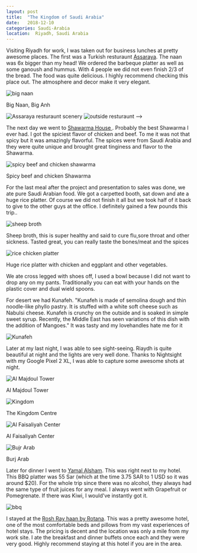 ```yaml
---
layout: post
title:  "The Kingdom of Saudi Arabia"
date:   2018-12-10
categories: Saudi-Arabia
location:  Riyadh, Saudi Arabia
---
```


Visiting Riyadh for work, I was taken out for business lunches at pretty awesome places. The first was a Turkish resturaunt <a href="https://www.tripadvisor.com/Restaurant_Review-g293995-d1513776-Reviews-Assaraya_Turkish-Riyadh_Riyadh_Province.html">Assaraya</a>. The naan was 6x bigger than my head! We ordered the barbeque platter as well as some ganoush and hummus. With 4 people we did not even finish 2/3 of the bread. The food was quite delicious. I highly recommend checking this place out. The atmosphere and decor make it very elegant. 

<div class="post-image">
    <img src="https://lh3.googleusercontent.com/KEtSAoC-q0oGJBUaVJXp6V_U5Efz5SLhmJudKa_BOKmdm6w6eouYD6-0CujWzUj757nDCBRwffA4qbrDUpLYnRlEVVtQDE4GmOpSf3LZGGms1UqB4_hM967HPmv2fRZyTM4GdwHSopUKtsMXDi22Ps7Nl4fE7E7p5_0EQEADeKa28ZsA53G0jNGd_RDlERbRk08sh6dGTi-BFxf9jGEq1jnqG22fnq1GN39czI1L1otk1lPrTQsNBjfUBUmE75RjY40p9z0boLIT8p2ZNxSkSx9jcJh1j3c23O7qt_jrsV5hJCQtGybZq8Afw4mHRU0W1AG9xEHZS5H81KKBChGWwlPYscH0BQAKy7BKjobIZW8ZGoBN4GiD7SIPjG5l4RvUnc_t7JFzTVPz59MqJkCUGegMPUPRCzi5vr6r747VuyXurExxhA4uUTMoIXESx88SiO-_Ip3i1GDkj4vtNxHjERNGxsu6qmg4MtQ1p4a6Fzjcmwy5CX2kDW7ym5T4FjexkZgbE0LskCIIGxeAw2ED080o_A8frJMS687n12qp1y8xJzMFxaF7YsaOtzaYQyKVStm9VmiIn25EMn2_i3bIu2UZ_uWVjN_Xa5R49s2gc91LAu5lQTOpoBCNTd6FzHdrkN5AAWMmqhHGPftTvwK5VY3p3KGatefhOuCzEzYw_AYlppMM12kg0rfgz1pZM4JsgeeHMZCOZ9Sa=w1232-h1642-no" alt="big naan" />
    <p class="post-image-caption">Big Naan, Big Anh</p>
</div>


<div class="post-image post-image--split">
    <img src="https://lh3.googleusercontent.com/UWmNbkWm21-Jc1ZMdkazfJoyfnBKeHBgiwRVpp4XTdR-hAN3fCz_iYOqH9Y1G9CJkZlpA9OzC0Zzt2vtPc_9hYYDYEvd1be3JKb30R9Z47tHeTURbwEnq4zGTnh7sZURsPTocp-AtoOw-cZgrlHTvqwh1vaLEnW6qMXBr8G8l8P_aCSPk_nXFA_kyFoniUfK8-aXM1nsNXlsdlmmoq2FrODiyaD6iTKMR-PZ7O3FEm73229V_lLf3A9g1yNt1rYdpo2QyDknu1JiIP8-lVO9tyJ-TMYAOw9jBSGqAhSfh6O9sK6mvmAeIVcx-XduJrJbQUuJAs3anTM207FtqgG_4tSUWFDUZY4myY_RFRN-PVywwG4HcvMPMQFd0LIVcyJX_Q4MbTC5_kznev4dn5SVw5dY2nwyv58skCGvZvCUJYzUBKhrl4FqxNCm3WAP6XQ8Qh9nQT157l8Ga6HUvy-AqHZkJJAWR1vIB13xXldm99WHWNkB2sLsKg5Te72CXU7oEYRHnWkPEv7ivVa98nNVQ28TAFK6hbR30kAFDe9XccXkFzG--jD3i38CxtnyS_fpBZO8Y0mUs5ZiIXuvtOj7lHMoUyum5xSOoN59Mf5BXAV9Naq6zKLkwBy2rgN1Qzvmx0SfRParbv5-otRkp6V6qmy4lP1NmrOJppiAdSthCLrZK5JCUa0IOKYlDmd3AudR7ER9NPYT31TD=w1920-h1612-no" alt="Assaraya resturaunt scenery" />
    <img src="https://lh3.googleusercontent.com/SWKVDyyj_VBt4WByk9dmDYHBwofjSu3dxuyK2y2viTYOt5Ghwj7QqVSixX0Cff5MsccRYjBY7Q_ejSkaF2l-zCceBcIp2Wc4Uz2yiCmW244uY3XJnXvJPJVAvEhmBWYy6EM3LUeQ2BhJSfKAMzvRvxbpsNZfcaNwZgB_vjB2nHXdM3tQP3QcQmm7ufWQ1rKVdOIlqrxa6FlBOvL41sy_VtbhkxKqeF0NmjFDWrQ9-cgKR_0E3kcLwAJ_tCy1exG7YjjUCBAbj70FfpzwFRe4eLovXXxpDrNgt8s-ok2fsFs4KooyFIfNzziddYpS7A5NPbnNnQLR0ZDO2iPfjyDjKxhuux16C6BUgOdQsKMMKoto6qcR-0VVw-1_5JE6x0WZHOtZOVQtUMGpf3TGChHcqRNh2EIQXkXjt2Igj7Sg4M5rh1dezJXTiOzuP2iv2n7UZdxDWkmpiFkZgueP7s7l3nwg25yNr1IQ7GxwZIinjXZKmVKWRBkEPonO5le-lmWEpan2RO8P46ZeR1ku0ZQcwsj5s0VCJtXIokAt1Y5BQa0UlDJZwz25bEhMfsk9OVVxgcOKG2ytfwDVfk1QmXpcVtSRJ2ZjWfQkBt8LrZcTO2EPuiuCnAZY3zrnsYJgkRlXR55I4NaLyVtGVdEbTIgxxjRGgzG5lFjysg-LsnbefzfnjQYG_Fr8JfFiJkaJdmFzDFlpxnD4yxt0=w1920-h1440-no" alt="outside resturaunt" /> -->
</div>


The next day we went to
<a href="https://www.tripadvisor.com/Restaurant_Review-g293995-d12704680-Reviews-Shawarma_House-Riyadh_Riyadh_Province.html">Shawarma House </a>. Probably the best Shawarma I ever had. I got the spiciest flavor of chicken and beef. To me it was not that spicy but it was amazingly flavorful. The spices were from Saudi Arabia and they were quite unique and brought great tinginess and flavor to the Shawarma.

<div class="post-image">
    <img src="https://lh3.googleusercontent.com/-C90eVZRDo-ZROfdKNYbuXB_H7x-0XY1EEODMahWKnbJI9oshvo7ZSi5pXkB3fLqZPt-SGN-YycBy0AG03ue6FhDTvIF6DF8uj_FS7W_HAY43JdADxDo_Q3lBq1N19BqwgOGbiMhVHfiYOeg_7b8XQUfgd0MY-OAyxbyJGQRmAQC96YpKIjM7IRztOxtj2QQxi0nOD2jIy6ydW2sL9p5WUUsBCxZCHz7jWm0rpZYRtIT5DkvCg1LGRd_JY7zcuEN4tWzMX7RmsnLM9EkIWBejXhOV_9_9Nd5pWznqmW4rRMlifF9gJw88FxE4Sao5u_THGwZyX1jJVHknczs6-TUrexPuT5agAtgIaULzvl_hRlXuaeeL322bc1BpT3RRxPmQJ7dpz4htyxCfls-F2SRgOVAXjF5lt-7Etf-bzqJ_gewKJPt0LHJW1OmnKx5a9HzrxqkYTqyJsSX_Ic-pkmhsVwcInXDTRMsW8WQdZ-Pq5moWRu1SGlfM4Wp4EWYew4lH-Ssdf2i16iT2lDtTEzXMsR1U4YMxtgaf-K1EZ9bo3akVi02tjfSHqfIn9issIo7ygUf0T9x0yCaLI1pC66hvPqKCpRvDzOX8jptx96tB_yGCkHwRyEeLSzRo8rUuI2VSiLnpImzSVCd9iT-72hLu1jkSXjgPdqVs6U7wCqCeUYRFERztr7vhYfsrkE2q3Mf_UJNh8OobHHn=w1766-h1640-no" alt="spicy beef and chicken shawarma" />
    <p class="post-image-caption">Spicy beef and chicken Shawarma</p>
</div>



For the last meal after the project and presentation to sales was done, we ate pure Saudi Arabian food. We got a carpetted booth, sat down and ate a huge rice platter. Of course we did not finish it all but we took half of it back to give to the other guys at the office. I definitely gained a few pounds this trip..


<div class="post-image">
    <img src="https://lh3.googleusercontent.com/CFvoo3kYo52-zYIuVeSyIaFC-UTjOjF80PkRpEu4c07-TppzePiQbFqRxgWxG6aBz0jVU5DD9N7WitnW2BOaZTOYE-X9_QQZRNnOQ9ITHYvVzO1r58H_zHpfn6PQRWlA7gzfbhK8wKDlq9YdKVLKElsop9F7YhArmr35Yrs-ViiykdgAQ2k-CkFXBl_icbYzW4JBP9Oph9K2m5aV9E3aNuZZPRPtjkI64XDpinuUQFv3nejntzox7lSFTw63-w4TrB5qCTtGa-XJQGgwfS4E9XAhb8iEb4LBlCB64C5OnmpfPSvxmg2zln6eR4O7PYbRm17HYXFVLtIm6dfy9eoljtlksTMi2vTK4WjWZH0iL8r6Nq5HVgqWqogVtO-9x58XuJp9uD6mjJ-lrsdkJfi9wTipo5HC-SKdgYQquMO1rFmpkSD88gTR2WKt-rA13wLxxsoTKtTUTLGg9D-0ZLZkdo9DiKniCviaEIZA8EWhfr9alNN3HdEfxAboH3RFY5nVINdyWmEOwIa3wbKHLGwSpADUcLUg16jJ0rTFeTgMx-5m-OkXZQ9T4FupIdwWViBsQjT-75sTEt-OEtJiyqW78-3h_-Bj1K-goLUHCZJ1KwQ74FMGhsdaldzF7cVNMYL-YhN-o2wilSna5hpG1jI=w1944-h1458-no" alt="sheep broth" />
    <p class="post-image-caption">Sheep broth, this is super healthy and said to cure flu,sore throat and other sickness. Tasted great, you can really taste the bones/meat and the spices</p>
</div>

<div class="post-image">
    <img src="https://lh3.googleusercontent.com/JUmNwYZSc0Y1ioD_Gp2Svr7SsJ6ArTF4Ci6_FqR_Dx2ZWIMdx4ywQB3SDu3k_mQE82zbzd36eK6cSeyTLI8Ou6IfAk9aqG57olnR3Ic-5XvxSOYyLG9-GXPVsuXW3ZEkkQEFS2Bj5EGH_-xTZFw1cikPMLNPQ-u3eC-7w1q-UYjuvVXYqKuJr84vN8b5LekN15YUqc378Dn3Cd-7LtAljbIeoC_TUw5XJ1ILRU4RUVkcSXxMMyA9ythgmmanRojJQlg5mazYsP1c7GTRQp7pCk9Bj_t2L4MStdPbi_bktXgCYYE6BrW5geN9jNR2ee6qf54DrrGdEObTus_KE5P45yRo8l4Pfa9JIU2yY5rfFyQM52ZyEbcZGaZgBNsT-cTM-9Rzh0vbQV47hW_1awPopFnH_RbOMLyBpEddEYx2fCPn3JZdShMVhO8HbBH_bfUfDGbzV2uWVH_UiW8h4YBH7AFcH-pT5qURgxschXWdZhWzG3mWhCOQlcGBG456HCJV9r5OOO0wbDrUg98ZJaylTLCTETa_j5_7DSZ5RmvyTxS1YLaVDRu0nRg9TaHVxONUTz22NM8tpJCFaRi4Hwyy5Ndhrzv1ySiP75fg6mtpvl30REvAlM_RwZLK67Xid4XqWvAhGz6HE8NbbmO4uGUcp2I5Lvbqbh5xh7oeVc_vtkA3NKNE5Bneh58TdylbLcclDkbMSEl6fC-L=w2190-h1642-no" alt="rice chicken platter"/>
    <p class="post-image-caption">Huge rice platter with chicken and eggplant and other vegetables.</p>
    </div>
<p>
    We ate cross legged with shoes off, I used a bowl because I did not want to drop any on my pants. Traditionally you can eat with your hands on the plastic cover and dual wield spoons.
</p>

<p>
For desert we had Kunafeh. "Kunafeh is made of semolina dough and thin noodle-like phyllo pastry. It is stuffed with a white soft cheese such as Nabulsi cheese. Kunafeh is crunchy on the outside and is soaked in simple sweet syrup. Recently, the Middle East has seen variations of this dish with the addition of Mangoes." It was tasty and my lovehandles hate me for it</p>

<div class="post-image">
    <img src="https://lh3.googleusercontent.com/lQqzonabb9JXLCjimeSF9u7owObdcafgB2ZYiT8UrYsdfPu8WpaDMaDnZ1SixL6uvWQGkSXe7blnwtZDxplyec0Ro6dXbkBMQHDfpkNlDh5GCZnHR-j08FGZF5M2KULFHVOCWmSt2CArSGh5KkKeM1kIgvvdiKGRZ8W-H-UGYgqfvQmbVuMIdO4-7AiR784zolrR6_jRLD8Rn2Z_ks0M_u4V6WgUEwpA4Ks1vM083e3nOd5QMi14A1x_kSqRYPlkdfM5GpN8gdIqKstm5bQ9vDo1qKYca1601Hlhmcfvwh6DmM8adJ_J9-xS4qxbWxMqCvi9ZxBMVGpP3CQWOvJUYHrNeMKqsbs-yjT0JOVj3VpsK6DXkIypX_xQT1H0iza1n7_SW33_WHqqOcPzqyunqKhYEDf_IORId9s2I-xmPytmA1s4Yb6TDDzEeG-gDZBWXYa-t7zAolMzv4Ru5-e4JxVIlG6bOPn1uidiHmAZAWQAi2w-8NZE34cvps3gw9XEe7uW_e-0Jr3oaxXicq8GXrrapkxC0H9BJh_D9rvpg8ZWPMJbHpZgTU5q7_KhDQy5kXhutxRrhig819lCE3P4FluPSHUGPofsNw8pHd-rOSjc6xhL4fMPBsri347itTgqQrSiiZqpat65GxgTYyPjjVsINA7OQdtiMR9n4vIsKN9QFs8IpncVlOQP4T51Yavs7wkwoTDd-BjV=w1232-h1642-no" alt="Kunafeh"/>
</div>

Later at my last night, I was able to see sight-seeing. Riaydh is quite beautiful at night and the lights are very well done.
Thanks to Nightsight with my Google Pixel 2 XL, I was able to capture some awesome shots at night.


<div class="post-image">
    <img src="https://lh3.googleusercontent.com/U6LD2y-oejPK_7tFpE7Qrf1iHB9BJp-bWN2duerCnZEjL_kJOeMZejNVuOiXvEznySejmAN-KFYvQVOlobqOwn4LAiF9-mGBfwykSoaqBgZ0TvbkdQIJA0EY8-w5RJWx4Dk5zxMi7kbgT9wmOjN6tFHo-lkhgYXF1m7qw5Ia4u-YnnQG_vvp7KZY1NP2GMIK_ejfX7_4EWvrEjw7S3o3-LtUWgdu8cMk01h3qOAXLpXv9PW0IKXEqDb2HqkWJbucUCKNybPB4Y0Fg9DkXkRjmPcCTG0ZrWRGTh58su4JOPpIwGCmBFQk-bpIk3D5x9jGJkbINPgoa6RJR1HF8CzNfjEvzNv7ec0AbKZwI1hTWsNWpI4Wrbr39fHVMEUfQwqtjmfALg1drphnLcD6bfELPTw0zZgnvfgTGdV88B5dC0_xsg5NLpapZOqz_kRhOPeQ86YZZqRsq-QTumKLavwqlIYLFVm-T_HHJEKDw6jLE8nUd9zLp5HlwjeqaFw5hEv-z1VLljMXP31ND9j9WRZCNhJJG8tRoPqVXbyfkVW77haWwk2CQv4Lo1mTMjL6VbGQzkEQwEl_LcbcQmOtMT2nP23tSQ_T4TR4zVN0gZt86_ZMkXpIlSY48KLdfgKcF_d9I0GTkNyMtCiLAUkAwKppWIsalcp1HEbC2Yq385cVB_uCsCzmuFYPx3jPzkSJ18fSVJ-jw_B7DZhz=w1232-h1642-no" alt="Al Majdoul Tower"/> <p class="post-image-caption">Al Majdoul Tower</p>
</div>

<div class="post-image">
    <img src="https://lh3.googleusercontent.com/GwEB7Wya3FOMs8MQgAfwJgQqu42XaF32zzNHr43-84r2t7Oz9PT4y1Ivx1lvH-9rCkDurxuWmDuhk1t18SgxH8MZ51rfgCSz79f2F3li5HREJvHtUxm7ntyqs5mnboUgzOXmfNpAGud_N7SThjqQ0GHJU0W7pATICaulN2UkbpNT1Jow7tJ-VsHvBqHCEbHEHno8YkIBaZkvYs3s90rl3CPPChLLaaEDdGvmD4iOpHwP5CfeZvzUU_SXxTagbefTavWLV4OBiHQQIWBPZXx-O5ao5y_drSCH-W6UE48oqnHCsW7k9uSSgoRivWLD9dr2Bxo5o7eSir7LYcpnEj5qfk32OpSUxnKHxzkmlmsoTSdb1nRHUmpG5z75Meq030CV2aYIbXD13oAOpNDCI-VTJy_6dbx0uM9pdstQ56ah9-XOuVUScIfBAJyva2OM126vhhAMwEuYyTLn3rjwmOftOZ7UTq5IB9p-mGud1C4_UftbZAQMn1yeRD20LKBMk9Xp1qnGHOj4HQdswtsZM3Sjn3Z-QbNGWxjDYu07cr_qiFm3lVVyHnXnSMn1Z98wVNSn4xi1I5iaozre6rGg_-kyTn-wldexnSOVw7Wx9BvSQWjGrKiE-yr79ai8jOkPMbhKEHKYdYMd5wInOZlT523jzUP4kJjb01gtkv9euwitZewk3Si9j_NPntnPuHKvzvFPS_oW53jXvmKC=w1680-h1644-no" alt="Kingdom"/> <p class="post-image-caption">The Kingdom Centre</p>
</div>

<div class="post-image">
    <img src="https://lh3.googleusercontent.com/hYdcSg4_tHZjbNl5HREl_jRkr_2ayl5bVf3aZlFPzdMw9VpzYIW0_IbmJFLzxuHatBbOdpN4hu0BkkdVxo1e7-TaN-ch2t0N0SZ_xvrxWZ0JN3bAiRgC5RQ-e07Alw1bs1p_djg5Yz5Kxljsv8AdGph2llYxRmnJuB-r7SdnssDd2ZcT3hggx5ThInHhGZSFMl95FUPO0SWH0NuRa2NabqrCAoCh0RNLACEwfIjUokqoi5ft8lkPEq2e9YE0wznymxc4ibWQJMk8WyPSiyZqQWnoafUSzTnw-kLRG9bX1hph2I97Dcb8weskES1pAZ8KXNNtZCEya8L25K79zmNg98Ldei1GcT259sMx9Ho-ZfVDBABZlFN5kwqMo9velplYE-GXhZ4tPFfzShapmw-pDJ2SQhi_Z3JGABegW7w9agJ7YzXwImUs79FTIPRYZYWkt2nZdHxacHXcBX3tY6Yti61BxWLM413v_-rrivQNv6PnpPHoQO2wBg_KfoyJXn80WgSPEhsaePvgbxTvH4RFiNP4T3ZjPgoXhJaoRJ06m-gq2nu8zuXN2yk5An19MqXmXgi8A7OEDbAuiUrJwR6nLtGssc0PtdL3bXSGhzpJkcBG59q0BOp1xJH9vNx2gbEnU3kOv4yq5WgMDG63zu5bgE7j_gy2IJMRYlJChp4uZ7-luL7jXUzCa7ozVxk6prtaG9GLZWPsX8Od=w2190-h1642-no" alt="Al Faisaliyah Center"/> <p class="post-image-caption">Al Faisaliyah Center</p>
</div>

<div class="post-image">
    <img src="https://lh3.googleusercontent.com/5mwEbrGU_PESiegsGOKAsr2p71kv1rIkIMmUjwTi85YxMRDOTT0J57_3uAkzcqbKU-nRQxy4S8cE9E36K4Br8MH0Llokf0PF-gKmlZtrI_jsWJDefffNyx8b1FN_BJEv6ePX3n7QuEHgBreVl_WAXoUwoxsyPZVkB90p2lky73Zx93GWCOcQJwOnwKWaC45TtkgLWLfp3MkJmrJFLhMtUn1Bm0GmGp8sUZC8Ss3nK2dkkkG0LcAl2i-5FGuLCOm5mORaS51mxPvCeMCcCRWdQjryRVPM8NJgmQU1EARH4uSJ4Ct8iRoL0bjp6IqafvzWlqunYACXDsfs6yQoXWhm5V2AvZ_M18MZeKUTtWoyVNl3d-qHZ1j72e32vB1ZQx8qJ97Niav3bRTUeuaf_sh-44GxMshFb3gtFCm7b0z6nUQFtCg2ZxVofZZ-cuuUpSGxp2eh5t-Yc22wfLFez3YVpbzXmud0Br9CpvGgdZt9hX7h1x9tBkrCT0Yo2mBjV9B1O19OzaKvpFc-T33yKfyjpnnyTIoR11q_Zj8adakMqPWTWOomiIOGJvqJrppatB92iedqtLtG8V8Jht6VqavLDvet7JNbDGBTvtYgfN93WTWo9EyD1Os_hX1pIcAC0DzU_ghu4GpdBBfhkX5uh9v6JwX6AToNl1hRS9VMQJnrp0dFE4zs2q77j599wJbQW8VkYZLI4IQ6hF8X=w2190-h1642-no" alt="Bujr Arab"/> <p class="post-image-caption">Burj Arab</p>
</div>


Later for dinner I went to <a href="http://yamalalsham.com.sa/"> Yamal Alsham</a>. This was right next to my hotel.
This BBQ platter was 55 Sar (which at the time 3.75 SAR to 1 USD so it was around $20). For the whole trip since there was no alcohol, they always had the same type of fruit juices for any meal. I always went with Grapefruit or Pomegrenate. If there was Kiwi, I would've instantly got it. 
<div class="post-image">
    <img src="https://lh3.googleusercontent.com/M9lS0Ltc6hRDrzVeNOajX2qs764X8cFu9z-D_Pkhhhpk4Y1l6DCUzJ9Kktgajf3f5TZ6_gjq8tnaHB6Rs4iqYf4mZ-mrc0Mdd2e4Whs5oSDTutPdzslOn0fytDrFUdECHPIYmTvlyv_GWldc754Zeekk9v1gjdBy7MWbM215KALyVBY6BTlqAhuZA4DExq5cYwX5YjM68jlrn41UCTt46EN-9-683mBOKD7D5NoXJxlFFuETMVPnKyThWjcevZNMgDz6vpwV7pcEdyZN414bcFBfUVwFkzsrD_sJjo26UnUv0ZY6LcY36ob4MpDDqa_F7FAU9xo-F2Wc49Uy-zPKxI9bH1vGMk2trB4vgvbX9BB4doUFuW81VmD12vQJgH69Krg8COm8tfEqmOGdgquCH1yrCEv_GZSa1PHLH9aWdWRio4MFNRNQ7Ar85hjedCU7h5R9SVGPEAp6hIShZWw3gPT9QAtlRa6CcLNC8R-4tPHccHC4LcaIFIRT1a70yQl2XO6SOLPcKSGnFRiC0PslFA87eEerR0n4Rd7wISBXWO2fbR0-k85RD85JUdySXtdZi_DDn6bejDlyzSaJpMdLCfkQEi5mdFKvCj94SseiBb8BBvCvmeLy7bCuOvV11I8Yjvf_4P5nXxfmFL0FWrU9J0zA9bOq3pE7nOI7A-dEtWU84anQeLDk1GDvamMbaHxFn801fMdd8u-h=w1232-h1642-no" alt="bbq"/>
</div>


<p>I stayed at the <a href="https://www.expedia.com/As-Sulimaniyah-Hotels-Rosh-Rayhaan-By-Rotana.h14797919.Hotel-Information?langid=1033">Rosh Ray haan by Rotana</a>. This was a pretty awesome hotel, one of the most comfortable beds and pillows from my vast experiences of hotel stays. The pricing is decent and the location was only a mile from my work site. I ate the breakfast and dinner buffets once each and they were very good. Highly recommend staying at this hotel if you are in the area.





